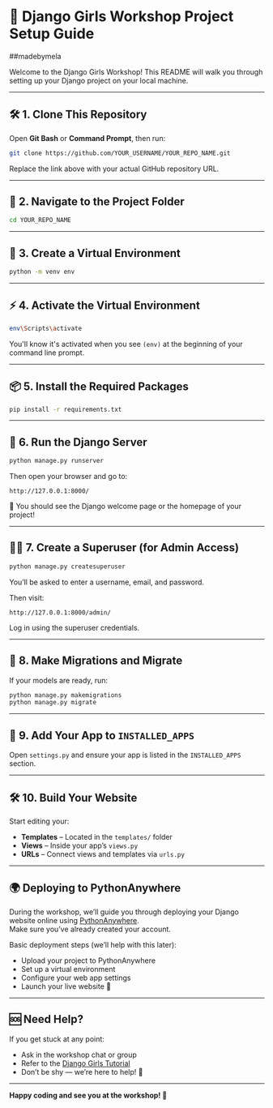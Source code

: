 # 🧡 Django Girls Workshop Project Setup Guide
##madebymela

Welcome to the Django Girls Workshop! This README will walk you through setting up your Django project on your local machine.

---

## 🛠️ 1. Clone This Repository

Open **Git Bash** or **Command Prompt**, then run:

```bash
git clone https://github.com/YOUR_USERNAME/YOUR_REPO_NAME.git
```

Replace the link above with your actual GitHub repository URL.

---

## 📁 2. Navigate to the Project Folder

```bash
cd YOUR_REPO_NAME
```

---

## 🌱 3. Create a Virtual Environment

```bash
python -m venv env
```

---

## ⚡ 4. Activate the Virtual Environment

```bash
env\Scripts\activate
```

You'll know it's activated when you see `(env)` at the beginning of your command line prompt.

---

## 📦 5. Install the Required Packages

```bash
pip install -r requirements.txt
```

---

## 🚀 6. Run the Django Server

```bash
python manage.py runserver
```

Then open your browser and go to:

```
http://127.0.0.1:8000/
```

🎉 You should see the Django welcome page or the homepage of your project!

---

## 🧑‍💻 7. Create a Superuser (for Admin Access)

```bash
python manage.py createsuperuser
```

You’ll be asked to enter a username, email, and password.

Then visit:

```
http://127.0.0.1:8000/admin/
```

Log in using the superuser credentials.

---

## 🔧 8. Make Migrations and Migrate

If your models are ready, run:

```bash
python manage.py makemigrations
python manage.py migrate
```

---

## 🧩 9. Add Your App to `INSTALLED_APPS`

Open `settings.py` and ensure your app is listed in the `INSTALLED_APPS` section.

---

## 🛠️ 10. Build Your Website

Start editing your:

- **Templates** – Located in the `templates/` folder  
- **Views** – Inside your app’s `views.py`  
- **URLs** – Connect views and templates via `urls.py`  

---

## 🌍 Deploying to PythonAnywhere

During the workshop, we’ll guide you through deploying your Django website online using [PythonAnywhere](https://www.pythonanywhere.com/).  
Make sure you’ve already created your account.

Basic deployment steps (we’ll help with this later):

- Upload your project to PythonAnywhere  
- Set up a virtual environment  
- Configure your web app settings  
- Launch your live website 🎉

---

## 🆘 Need Help?

If you get stuck at any point:

- Ask in the workshop chat or group  
- Refer to the [Django Girls Tutorial](https://tutorial.djangogirls.org/)  
- Don’t be shy — we’re here to help! 💪

---

**Happy coding and see you at the workshop! 💜**
